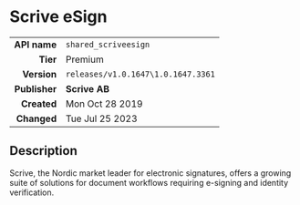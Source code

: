 # Scrive eSign
| | |
|-:|-|
|**API name**|`shared_scriveesign`|
|**Tier**|Premium|
|**Version**|`releases/v1.0.1647\1.0.1647.3361`|
|**Publisher**|**Scrive AB**|
|**Created**|Mon Oct 28 2019|
|**Changed**|Tue Jul 25 2023|

## Description
Scrive, the Nordic market leader for electronic signatures, offers a growing suite of solutions for document workflows requiring e-signing and identity verification.
